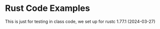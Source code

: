 # Rust Code Examples

This is just for testing in class code, we set up for rustc 1.77.1 (2024-03-27)